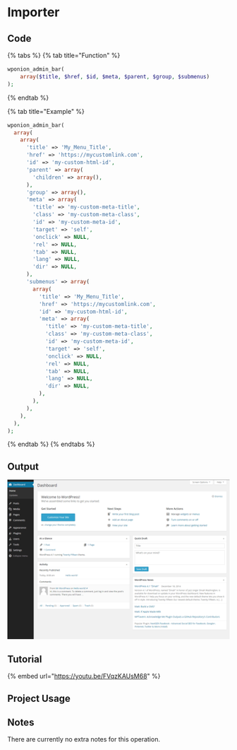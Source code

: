 # Importer

## Code

{% tabs %}
{% tab title="Function" %}
```php
wponion_admin_bar( 
    array($title, $href, $id, $meta, $parent, $group, $submenus)
);
```
{% endtab %}

{% tab title="Example" %}
```php
wponion_admin_bar(
  array(
    array(
      'title' => 'My_Menu_Title',
      'href' => 'https://mycustomlink.com',
      'id' => 'my-custom-html-id',
      'parent' => array(
        'children' => array(),
      ),
      'group' => array(),
      'meta' => array(
        'title' => 'my-custom-meta-title',
        'class' => 'my-custom-meta-class',
        'id' => 'my-custom-meta-id',
        'target' => 'self',
        'onclick' => NULL,
        'rel' => NULL,
        'tab' => NULL,
        'lang' => NULL,
        'dir' => NULL,
      ),
      'submenus' => array(
        array(
          'title' => 'My_Menu_Title',
          'href' => 'https://mycustomlink.com',
          'id' => 'my-custom-html-id',
          'meta' => array(
            'title' => 'my-custom-meta-title',
            'class' => 'my-custom-meta-class',
            'id' => 'my-custom-meta-id',
            'target' => 'self',
            'onclick' => NULL,
            'rel' => NULL,
            'tab' => NULL,
            'lang' => NULL,
            'dir' => NULL,
          ),
        ),
      ),
    ),
  ),
);
```
{% endtab %}
{% endtabs %}

## Output

![](../.gitbook/assets/image%20%289%29.png)

## Tutorial

{% embed url="https://youtu.be/FVqzKAUsM68" %}

## Project Usage



## Notes

There are currently no extra notes for this operation.

